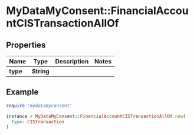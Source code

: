 # MyDataMyConsent::FinancialAccountCISTransactionAllOf

## Properties

| Name | Type | Description | Notes |
| ---- | ---- | ----------- | ----- |
| **type** | **String** |  |  |

## Example

```ruby
require 'mydatamyconsent'

instance = MyDataMyConsent::FinancialAccountCISTransactionAllOf.new(
  type: CISTransaction
)
```


